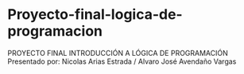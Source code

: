 # Proyecto-final-logica-de-programacion
PROYECTO FINAL INTRODUCCIÓN A LÓGICA DE PROGRAMACIÓN  Presentado por: Nicolas Arias Estrada / Alvaro José Avendaño Vargas
